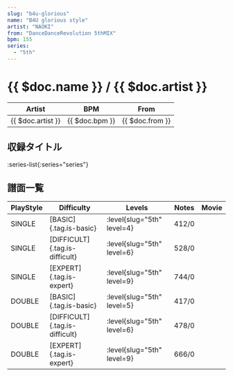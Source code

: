 ```yaml
---
slug: "b4u-glorious"
name: "B4U glorious style"
artist: "NAOKI"
from: "DanceDanceRevolution 5thMIX"
bpm: 155
series:
  - "5th"
---
```


# {{ $doc.name }} / {{ $doc.artist }}

|Artist|BPM|From|
|------|---|----|
|{{ $doc.artist }}|{{ $doc.bpm }}|{{ $doc.from }}|

## 収録タイトル

:series-list{:series="series"}

## 譜面一覧

|PlayStyle|Difficulty|Levels|Notes|Movie|
|---------|----------|------|-----|-----|
|SINGLE|[BASIC]{.tag.is-basic}|:level{slug="5th" level=4}|412/0||
|SINGLE|[DIFFICULT]{.tag.is-difficult}|:level{slug="5th" level=6}|528/0||
|SINGLE|[EXPERT]{.tag.is-expert}|:level{slug="5th" level=9}|744/0||
|DOUBLE|[BASIC]{.tag.is-basic}|:level{slug="5th" level=5}|417/0||
|DOUBLE|[DIFFICULT]{.tag.is-difficult}|:level{slug="5th" level=6}|478/0||
|DOUBLE|[EXPERT]{.tag.is-expert}|:level{slug="5th" level=9}|666/0||
